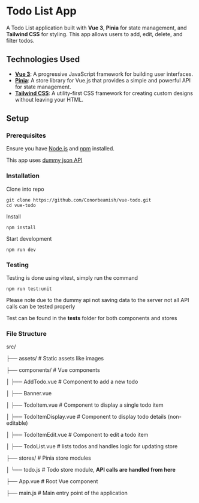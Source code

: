 # Todo List App

A Todo List application built with **Vue 3**, **Pinia** for state management, and **Tailwind CSS** for styling. This app allows users to add, edit, delete, and filter todos.

## Technologies Used

- **[Vue 3](https://v3.vuejs.org/)**: A progressive JavaScript framework for building user interfaces.
- **[Pinia](https://pinia.vuejs.org/)**: A store library for Vue.js that provides a simple and powerful API for state management.
- **[Tailwind CSS](https://tailwindcss.com/)**: A utility-first CSS framework for creating custom designs without leaving your HTML.

## Setup

### Prerequisites

Ensure you have [Node.js](https://nodejs.org/) and [npm](https://www.npmjs.com/) installed.

This app uses [dummy json API](https://dummyjson.com/docs/todos)

### Installation

Clone into repo
```
git clone https://github.com/Conorbeamish/vue-todo.git
cd vue-todo
```
Install
```
npm install
```

Start development
```
npm run dev
```

### Testing

Testing is done using vitest, simply run the command
```
npm run test:unit
```
Please note due to the dummy api not saving data to the server not all API calls can be tested properly

Test can be found in the __tests__ folder for both components and stores

### File Structure

src/

├── assets/               # Static assets like images

├── components/           # Vue components

│   ├── AddTodo.vue       # Component to add a new todo

│   ├── Banner.vue       

│   ├── TodoItem.vue      # Component to display a single todo item

│   ├── TodoItemDisplay.vue # Component to display todo details (non-editable)

│   ├── TodoItemEdit.vue  # Component to edit a todo item

│   ├── TodoList.vue      # lists todos and handles logic for updating store

├── stores/               # Pinia store modules

│   └── todo.js           # Todo store module, **API calls are handled from here**

├── App.vue               # Root Vue component

├── main.js               # Main entry point of the application







